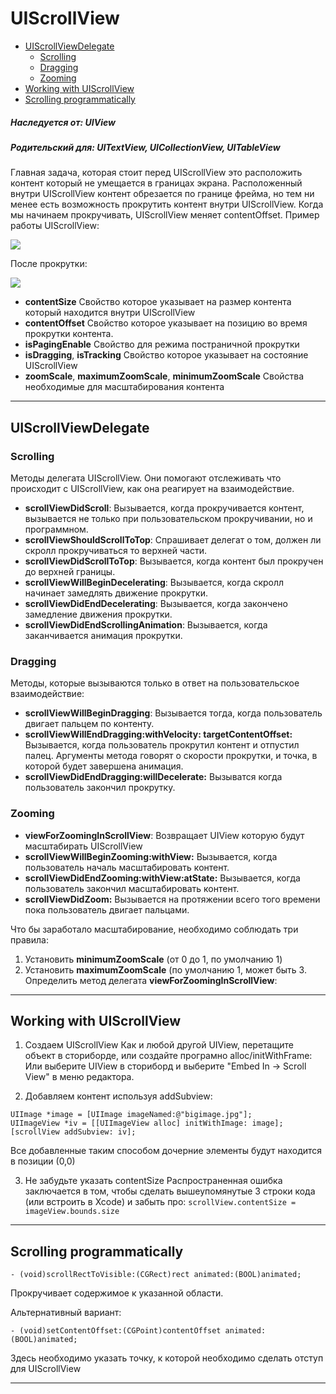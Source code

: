 # UIScrollView

<!-- TOC -->
- [UIScrollViewDelegate](#uiscrollviewdelegate)
    - [Scrolling](#scrolling)
    - [Dragging](#dragging)
    - [Zooming](#zooming)
- [Working with UIScrollView](#working-with-uiscrollview)
- [Scrolling programmatically](#scrolling-programmatically)
<!-- /TOC -->

##### Наследуется от: **UIView**
##### Родительский для: **UITextView, UICollectionView, UITableView**
Главная задача, которая стоит перед UIScrollView это расположить контент который не умещается в границах экрана. Расположенный внутри UIScrollView контент обрезается по границе фрейма, но тем ни менее есть возможность прокрутить контент внутри UIScrollView. Когда мы начинаем прокручивать, UIScrollView меняет contentOffset.
Пример работы UIScrollView: 




<img src="https://github.com/OrientCue/ios/blob/master/_resources/1147791adad44c9faaa6ec09114c7f78.png?raw=true">

После прокрутки:



<img src="https://github.com/OrientCue/ios/blob/master/_resources/144e0825e9364adfb67a383a473e2c9f.png?raw=true">

- **contentSize** 
Свойство которое указывает на размер контента который находится внутри UIScrollView
- **contentOffset**
Свойство которое указывает на позицию во время прокрутки контента. 
- **isPagingEnable**
Свойство для режима постраничной прокрутки
- **isDragging**, **isTracking**
Свойство которое указывает на состояние UIScrollView
- **zoomScale**, **maximumZoomScale**, **minimumZoomScale**
Свойства необходимые для масштабирования контента
* * *

## UIScrollViewDelegate

### Scrolling
Методы делегата UIScrollView. Они помогают отслеживать что происходит с UIScrollView, как она реагирует на взаимодействие.
- **scrollViewDidScroll**: 
Вызывается, когда прокручивается контент, вызывается не только при пользовательском прокручивании, но и программном.
- **scrollViewShouldScrollToTop**:
Спрашивает делегат о том, должен ли скролл прокручиваться то верхней части. 
- **scrollViewDidScrollToTop**:
Вызывается, когда контент был прокручен до верхней границы. 
- **scrollViewWillBeginDecelerating**:
Вызывается, когда скролл начинает замедлять движение прокрутки. 
- **scrollViewDidEndDecelerating**:
Вызывается, когда закончено замедление движения прокрутки. 
- **scrollViewDidEndScrollingAnimation**:
Вызывается, когда заканчивается анимация прокрутки. 

### Dragging
Методы, которые вызываются только в ответ на пользовательское взаимодействие:
- **scrollViewWillBeginDragging**:
Вызывается тогда, когда пользователь двигает пальцем по контенту. 
- **scrollViewWillEndDragging:withVelocity: targetContentOffset:**
Вызывается, когда пользователь прокрутил контент и отпустил палец. Аргументы метода говорят о скорости прокрутки, и точка, в которой будет завершена анимация. 
- **scrollViewDidEndDragging:willDecelerate:**
Вызыватся когда пользователь закончил прокрутку. 

### Zooming
- **viewForZoomingInScrollView**: 
Возвращает UIView которую будут масштабирать UIScrollView 
- **scrollViewWillBeginZooming:withView:** 
Вызывается, когда пользователь началь масштабировать контент.
- **scrollViewDidEndZooming:withView:atState:**
Вызывается, когда пользователь закончил масштабировать контент.
- **scrollViewDidZoom:**
Вызывается на протяжении всего того времени пока пользователь двигает пальцами. 

Что бы заработало масштабирование, необходимо соблюдать три правила:

1.   Установить **minimumZoomScale** (от 0 до 1, по умолчанию 1)
2.   Установить **maximumZoomScale** (по умолчанию 1, может быть 3.   Определить метод делегата **viewForZoomingInScrollView**:


* * *

## Working with UIScrollView

1. Создаем UIScrollView
Как и любой другой UIView, перетащите объект в сториборде, или создайте програмно alloc/initWithFrame: 
Или выберите UIView в сториборд и выберите "Embed In -> Scroll View" в меню редактора.


2. Добавляем контент используя addSubview:
```objc
UIImage *image = [UIImage imageNamed:@"bigimage.jpg"];
UIImageView *iv = [[UIImageView alloc] initWithImage: image];
[scrollView addSubview: iv];
```
Все добавленные таким способом дочерние элементы будут находится в позиции (0,0)

3. Не забудьте указать contentSize
Распространенная ошибка заключается в том, чтобы сделать вышеупомянутые 3 строки кода (или встроить в Xcode) и забыть про:
`scrollView.contentSize = imageView.bounds.size`

* * *

## Scrolling programmatically
```objc
- (void)scrollRectToVisible:(CGRect)rect animated:(BOOL)animated;
```
Прокручивает содержимое к указанной области. 

Альтернативный вариант: 
```objc
- (void)setContentOffset:(CGPoint)contentOffset animated:(BOOL)animated;
```
Здесь необходимо указать точку, к которой необходимо сделать отступ для UIScrollView

* * *

